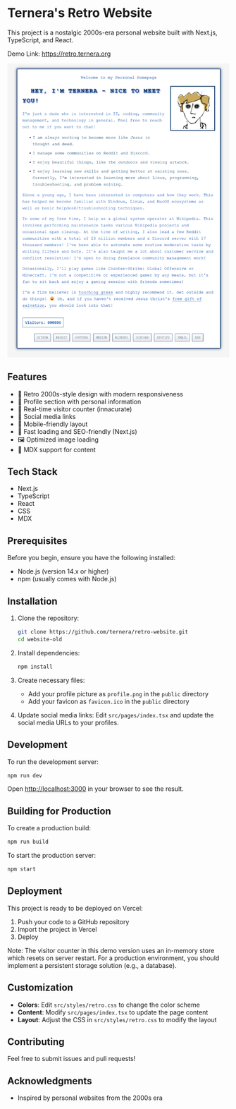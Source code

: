 # Ternera's Retro Website

This project is a nostalgic 2000s-era personal website built with Next.js, TypeScript, and React.

Demo Link: https://retro.ternera.org

![Example Image](example.png)

## Features

- 🎨 Retro 2000s-style design with modern responsiveness
- 👤 Profile section with personal information
- 🔢 Real-time visitor counter (innacurate)
- 🔗 Social media links
- 📱 Mobile-friendly layout
- 🎯 Fast loading and SEO-friendly (Next.js)
- 🖼️ Optimized image loading
- 📄 MDX support for content

## Tech Stack

- Next.js
- TypeScript
- React
- CSS
- MDX

## Prerequisites

Before you begin, ensure you have the following installed:
- Node.js (version 14.x or higher)
- npm (usually comes with Node.js)

## Installation

1. Clone the repository:
   ```bash
   git clone https://github.com/ternera/retro-website.git
   cd website-old
   ```

2. Install dependencies:
   ```bash
   npm install
   ```

3. Create necessary files:
   - Add your profile picture as `profile.png` in the `public` directory
   - Add your favicon as `favicon.ico` in the `public` directory

4. Update social media links:
   Edit `src/pages/index.tsx` and update the social media URLs to your profiles.

## Development

To run the development server:

```bash
npm run dev
```

Open [http://localhost:3000](http://localhost:3000) in your browser to see the result.

## Building for Production

To create a production build:

```bash
npm run build
```

To start the production server:

```bash
npm start
```

## Deployment

This project is ready to be deployed on Vercel:

1. Push your code to a GitHub repository
2. Import the project in Vercel
3. Deploy

Note: The visitor counter in this demo version uses an in-memory store which resets on server restart. For a production environment, you should implement a persistent storage solution (e.g., a database).

## Customization

- **Colors**: Edit `src/styles/retro.css` to change the color scheme
- **Content**: Modify `src/pages/index.tsx` to update the page content
- **Layout**: Adjust the CSS in `src/styles/retro.css` to modify the layout

## Contributing

Feel free to submit issues and pull requests!

## Acknowledgments

- Inspired by personal websites from the 2000s era